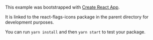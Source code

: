 This example was bootstrapped with [Create React App](https://github.com/facebook/create-react-app).

It is linked to the react-flags-icons package in the parent directory for development purposes.

You can run `yarn install` and then `yarn start` to test your package.
